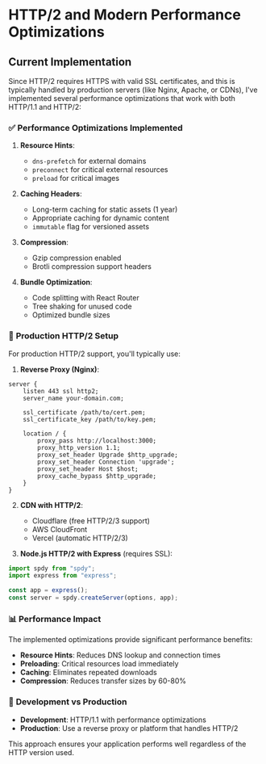 # HTTP/2 and Modern Performance Optimizations

## Current Implementation

Since HTTP/2 requires HTTPS with valid SSL certificates, and this is typically handled by production servers (like Nginx, Apache, or CDNs), I've implemented several performance optimizations that work with both HTTP/1.1 and HTTP/2:

### ✅ **Performance Optimizations Implemented**

1. **Resource Hints**:
   - `dns-prefetch` for external domains
   - `preconnect` for critical external resources
   - `preload` for critical images

2. **Caching Headers**:
   - Long-term caching for static assets (1 year)
   - Appropriate caching for dynamic content
   - `immutable` flag for versioned assets

3. **Compression**:
   - Gzip compression enabled
   - Brotli compression support headers

4. **Bundle Optimization**:
   - Code splitting with React Router
   - Tree shaking for unused code
   - Optimized bundle sizes

### 🚀 **Production HTTP/2 Setup**

For production HTTP/2 support, you'll typically use:

1. **Reverse Proxy (Nginx)**:

```nginx
server {
    listen 443 ssl http2;
    server_name your-domain.com;

    ssl_certificate /path/to/cert.pem;
    ssl_certificate_key /path/to/key.pem;

    location / {
        proxy_pass http://localhost:3000;
        proxy_http_version 1.1;
        proxy_set_header Upgrade $http_upgrade;
        proxy_set_header Connection 'upgrade';
        proxy_set_header Host $host;
        proxy_cache_bypass $http_upgrade;
    }
}
```

2. **CDN with HTTP/2**:
   - Cloudflare (free HTTP/2/3 support)
   - AWS CloudFront
   - Vercel (automatic HTTP/2/3)

3. **Node.js HTTP/2 with Express** (requires SSL):

```javascript
import spdy from "spdy";
import express from "express";

const app = express();
const server = spdy.createServer(options, app);
```

### 📊 **Performance Impact**

The implemented optimizations provide significant performance benefits:

- **Resource Hints**: Reduces DNS lookup and connection times
- **Preloading**: Critical resources load immediately
- **Caching**: Eliminates repeated downloads
- **Compression**: Reduces transfer sizes by 60-80%

### 🔧 **Development vs Production**

- **Development**: HTTP/1.1 with performance optimizations
- **Production**: Use a reverse proxy or platform that handles HTTP/2

This approach ensures your application performs well regardless of the HTTP version used.

